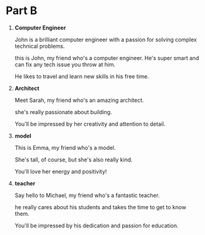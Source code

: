# Part B

1. **Computer Engineer**

   John is a brilliant computer engineer with a passion for solving complex technical problems.

   this is John, my friend who's a computer engineer. He's super smart and can fix any tech issue you throw at him.

   He likes to travel and learn new skills in his free time.

2. **Architect**

   Meet Sarah, my friend who's an amazing architect.

   she's really passionate about building.

   You'll be impressed by her creativity and attention to detail.

3. **model**

   This is Emma, my friend who's a model.

   She's tall, of course, but she's also really kind.

   You'll love her energy and positivity!

4. **teacher**

   Say hello to Michael, my friend who's a fantastic teacher.

   he really cares about his students and takes the time to get to know them.

   You'll be impressed by his dedication and passion for education.
